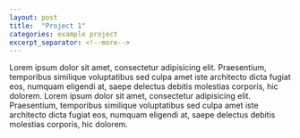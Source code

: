```yaml
---
layout: post
title:  "Project 1"
categories: example project
excerpt_separator: <!--more-->
---
```


Lorem ipsum dolor sit amet, consectetur adipisicing elit. Praesentium, temporibus similique voluptatibus sed culpa amet iste architecto dicta fugiat<!--more--> eos, numquam eligendi at, saepe delectus debitis molestias corporis, hic dolorem. Lorem ipsum dolor sit amet, consectetur adipisicing elit. Praesentium, temporibus similique voluptatibus sed culpa amet iste architecto dicta fugiat eos, numquam eligendi at, saepe delectus debitis molestias corporis, hic dolorem.